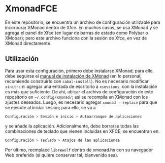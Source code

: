 # XmonadFCE
En este repositorio, se encuentra un archivo de configuración utilizable para incorporar XMonad dentro de Xfce. En muchos casos, se usa XMonad y se agrega el panel de Xfce (en lugar de barras de estado como Polybar o XMobar); pero este archivo funciona con la sesión de Xfce, en vez de XMonad directamente.
## Utilización
Para usar esta configuración, primero debe instalarse XMonad; para ello, debe seguirse el [manual de instalación de XMonad](https://xmonad.org/INSTALL.html) (en lo personal, recomiendo construirlo con `cabal-install`). No es necesario modificar `xinitrc` ni agregar una entrada de escritorio a `xsessions`, con la instalación es más que suficiente.
De ahí, ubicar el archivo de configuración de este repositorio en `~/.config/xmonad/`; así se recompila en XMonad con los ajustes deseados.
Luego, es necesario agregar `xmonad --replace` para que se ejecute al iniciar sesión; para ello, se va a
``` sh
Configuración > Sesión e inicio > Autoarranque de aplicaciones
```
y se añade la aplicación.
Adicionalmente, debe borrarse todas las combinaciones de teclado que vienen incluidas en XFCE; se encuentran en:
``` sh
Configuración > Teclado > Atajos de las aplicaciones
```
Por último, reemplace `librewolf` dentro de xmonad.hs con su navegador Web preferido (si quiere conservar tal, bienvenido sea).
